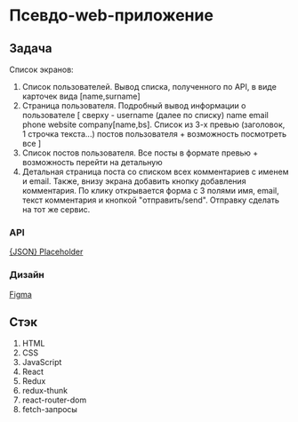 # Псевдо-web-приложение

## Задача

Список экранов:

1. Список пользователей. Вывод списка, полученного по API, в виде карточек вида [name,surname]
2. Страница пользователя. Подробный вывод информации о пользователе [ сверху - username (далее по списку) name email phone website company[name,bs]. Список из 3-х превью (заголовок, 1 строчка текста...) постов пользователя + возможность посмотреть все ]
3. Список постов пользователя. Все посты в формате превью + возможность перейти на детальную
4. Детальная страница поста со списком всех комментариев c именем и email. Также, внизу экрана добавить кнопку добавления комментария. По клику открывается форма с 3 полями имя, email, текст комментария и кнопкой "отправить/send". Отправку сделать на тот же сервис.

### API

[{JSON} Placeholder](https://jsonplaceholder.typicode.com/)

### Дизайн

[Figma](https://www.figma.com/file/IpjzEBgEd5Tk3ry5g347Ux/Untitled)

## Стэк

1. HTML
2. CSS
3. JavaScript
4. React
5. Redux
6. redux-thunk
7. react-router-dom
8. fetch-запросы
